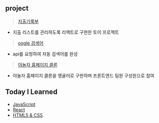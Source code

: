 ## project

> <a href="https://github.com/gayoungaa91/portfolio/tree/master/project/expenditurelist">지출기록부</a>

- 지출 리스트를 관리하도록 리액트로 구현한 토이 프로젝트

> <a href="https://github.com/gayoungaa91/portfolio/tree/master/project/oogle">oogle 검색어</a>

- api를 요청하여 자동 검색어를 완성

> <a href="https://github.com/gayoungaa91/portfolio/tree/master/project/yanolja">야놀자 홈페이지 클론</a>

- 야놀자 홈페이지 클론을 앵귤러로 구현하며 프론트엔드 팀원 구성원으로 참여

## Today I Learned

- <a href="https://github.com/gayoungaa91/portfolio/tree/master/til/Javascript">JavaScript</a><br>
- <a href="https://github.com/gayoungaa91/portfolio/tree/master/til/React">React</a><br>
- <a href="https://github.com/gayoungaa91/portfolio/tree/master/til/HTML5%20%26%20CSS3">HTML5 & CSS</a><br>

